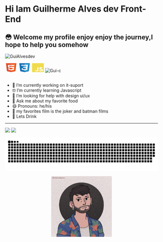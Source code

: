 <h1> Hi Iam Guilherme Alves dev Front-End <br>

<h2>😳 Welcome my profile enjoy enjoy the journey,I hope to help you somehow</h2>
 
</div>

![GuiAlvesdev](https://github-readme-stats.vercel.app/api?username=GuiAlvesdev&hide=contribs,prs)
 
</div>
 
 
 
 
<div>
<img  alt="Gui-HTML" height="30" width="40" src="https://raw.githubusercontent.com/devicons/devicon/master/icons/html5/html5-original.svg">
<img  alt="Gui-CSS" height="30" width="40" src="https://raw.githubusercontent.com/devicons/devicon/master/icons/css3/css3-original.svg">
<img  alt="Gui-Js" height="30" width="40" src="https://raw.githubusercontent.com/devicons/devicon/master/icons/javascript/javascript-plain.svg">
<img  alt="Gui-c" height="30" width="40" src="https://cdn.jsdelivr.net/gh/devicons/devicon/icons/c/c-original.svg" />
</div><br>
 
- 🔭 I’m currently working on it-suport
- 🤓 I’m currently learning Javascript
- 🤔 I’m looking for help with design ui/ux
- 💬 Ask me about my favorite food
- 😄 Pronouns: he/his
- 🤡 my favorites film is the joker and batman films
- 🍻 Lets Drink
 
<hr>

<a href="https://www.linkedin.com/in/guilherme-alves-163783156" target="_blank"><img src="https://img.shields.io/badge/-LinkedIn-%230077B5?style=for-the-badge&logo=linkedin&logoColor=white" target="_blank"></a>
<a href="https://instagram.com/eoguibs" target="_blank"><img src="https://img.shields.io/badge/-Instagram-%23E4405F?style=for-the-badge&logo=instagram&logoColor=white" target="_blank"></a>

![Snake animation](https://github.com/GuiAlvesdev/GuiAlvesdev/blob/output/github-contribution-grid-snake.svg)
</div>

<div align="center">
<img class="profile" src="https://github.com/GuiAlvesdev/GuiAlvesdev/blob/main/GIFPAL-20220118001134.gif" heigth="200px" width="200px"  />
</div>


